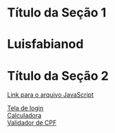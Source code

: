 # Título da Seção 1

<h1>Luisfabianod</h1>

# Título da Seção 2

[Link para o arquivo JavaScript](readme/script.js)
<link rel="stylesheet" type="text/css" href="readme/styles.css">
<body>
    <a href="Treino/treino03/index.html" target="blank">Tela de login</a>
    <br>
    <a href="Treino/Treino06/index.html" target="blank">Calculadora</a>
    <br>
    <a href="udemy/JS/Aula35/validaCPF.html" target="blank">Validador de CPF</a>
</body>

